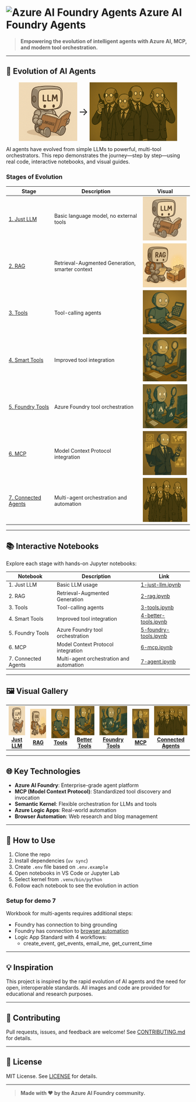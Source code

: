 # <img src="https://azure.microsoft.com/svghandler/ai-studio/?width=600&height=315" alt="Azure AI Foundry Agents" style="height:180px;" /> Azure AI Foundry Agents

> **Empowering the evolution of intelligent agents with Azure AI, MCP, and modern tool orchestration.**

---

## 🚀 Evolution of AI Agents

<p align="center">
   <a href="1-just-llm.ipynb"><img src="images/baby_llm.png" alt="Just LLM" style="height:160px;vertical-align:middle;" /></a>   <span style="font-size:2em;vertical-align:middle;">→</span>
   <a href="7-agent.ipynb"><img src="images/multi_agent.png" alt="Connected Agents" style="height:160px;vertical-align:middle;" /></a>
</p>

AI agents have evolved from simple LLMs to powerful, multi-tool orchestrators. This repo demonstrates the journey—step by step—using real code, interactive notebooks, and visual guides.

### Stages of Evolution

| Stage | Description | Visual |
|-------|-------------|--------|
| [1. Just LLM](1-just-llm.ipynb) | Basic language model, no external tools | <a href="1-just-llm.ipynb"><img src="images/baby_llm.png" alt="Just LLM" style="height:120px;" /></a> |
| [2. RAG](2-rag.ipynb) | Retrieval-Augmented Generation, smarter context | <a href="2-rag.ipynb"><img src="images/rag.png" alt="RAG" style="height:120px;" /></a> |
| [3. Tools](3-tools.ipynb) | Tool-calling agents | <a href="3-tools.ipynb"><img src="images/student_basic_tools.png" alt="Tools" style="height:120px;" /></a> |
| [4. Smart Tools](4-better-tools.ipynb) | Improved tool integration | <a href="4-better-tools.ipynb"><img src="images/student_tools.png" alt="Smart Tools" style="height:120px;" /></a> |
| [5. Foundry Tools](5-foundry-tools.ipynb) | Azure Foundry tool orchestration | <a href="5-foundry-tools.ipynb"><img src="images/foundry_tools.png" alt="Foundry Tools" style="height:120px;" /></a> |
| [6. MCP](6-mcp.ipynb) | Model Context Protocol integration | <a href="6-mcp.ipynb"><img src="images/agent_actions.png" alt="MCP" style="height:120px;" /></a> |
| [7. Connected Agents](7-agent.ipynb) | Multi-agent orchestration and automation | <a href="7-agent.ipynb"><img src="images/multi_agent.png" alt="Connected Agents" style="height:120px;" /></a> |

---

## 📚 Interactive Notebooks

Explore each stage with hands-on Jupyter notebooks:

| Notebook | Description | Link |
|----------|-------------|------|
| 1. Just LLM | Basic LLM usage | [1-just-llm.ipynb](1-just-llm.ipynb) |
| 2. RAG | Retrieval-Augmented Generation | [2-rag.ipynb](2-rag.ipynb) |
| 3. Tools | Tool-calling agents | [3-tools.ipynb](3-tools.ipynb) |
| 4. Smart Tools | Improved tool integration | [4-better-tools.ipynb](4-better-tools.ipynb) |
| 5. Foundry Tools | Azure Foundry tool orchestration | [5-foundry-tools.ipynb](5-foundry-tools.ipynb) |
| 6. MCP | Model Context Protocol integration | [6-mcp.ipynb](6-mcp.ipynb) |
| 7. Connected Agents | Multi-agent orchestration and automation | [7-agent.ipynb](7-agent.ipynb) |

---


## 🖼️ Visual Gallery

<table>
	<tr>
		<td align="center">
			<a href="1-just-llm.ipynb"><img src="images/baby_llm.png" alt="Just LLM" style="height:80px;" /></a><br />
			<b><a href="1-just-llm.ipynb">Just LLM</a></b>
		</td>
		<td align="center">
			<a href="2-rag.ipynb"><img src="images/rag.png" alt="RAG" style="height:80px;" /></a><br />
			<b><a href="2-rag.ipynb">RAG</a></b>
		</td>
		<td align="center">
			<a href="3-tools.ipynb"><img src="images/student_basic_tools.png" alt="Tools" style="height:80px;" /></a><br />
			<b><a href="3-tools.ipynb">Tools</a></b>
		</td>
		<td align="center">
			<a href="4-better-tools.ipynb"><img src="images/student_tools.png" alt="Better Tools" style="height:80px;" /></a><br />
			<b><a href="4-better-tools.ipynb">Better Tools</a></b>
		</td>
		<td align="center">
			<a href="5-foundry-tools.ipynb"><img src="images/foundry_tools.png" alt="Foundry Tools" style="height:80px;" /></a><br />
			<b><a href="5-foundry-tools.ipynb">Foundry Tools</a></b>
		</td>
		<td align="center">
			<a href="6-mcp.ipynb"><img src="images/agent_actions.png" alt="MCP" style="height:80px;" /></a><br />
			<b><a href="6-mcp.ipynb">MCP</a></b>
		</td>
		<td align="center">
			<a href="7-agent.ipynb"><img src="images/multi_agent.png" alt="Connected Agents" style="height:80px;" /></a><br />
			<b><a href="7-agent.ipynb">Connected Agents</a></b>
		</td>
	</tr>
</table>



---

## 🌐 Key Technologies

- **Azure AI Foundry**: Enterprise-grade agent platform
- **MCP (Model Context Protocol)**: Standardized tool discovery and invocation
- **Semantic Kernel**: Flexible orchestration for LLMs and tools
- **Azure Logic Apps**: Real-world automation
- **Browser Automation**: Web research and blog management

---

## 📝 How to Use

1. Clone the repo
2. Install dependencies (`uv sync`)
3. Create `.env` file based on `.env.example`
4. Open notebooks in VS Code or Jupyter Lab
5. Select kernel from `.venv/bin/python`
4. Follow each notebook to see the evolution in action

### Setup for demo 7

Workbook for multi-agents requires additional steps:
- Foundry has connection to bing grounding
- Foundry has connection to [browser automation](https://learn.microsoft.com/en-us/azure/ai-foundry/agents/how-to/tools/browser-automation#setup)
- Logic App Standard with 4 workflows:
  - create_event, get_events, email_me, get_current_time

---

## 💡 Inspiration

This project is inspired by the rapid evolution of AI agents and the need for open, interoperable standards. All images and code are provided for educational and research purposes.

---

## 📢 Contributing

Pull requests, issues, and feedback are welcome! See [CONTRIBUTING.md](CONTRIBUTING.md) for details.

---

## 📄 License

MIT License. See [LICENSE](LICENSE) for details.

---

> **Made with ❤️ by the Azure AI Foundry community.**
